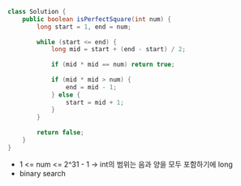 ``` java
class Solution {
    public boolean isPerfectSquare(int num) {
        long start = 1, end = num;
        
        while (start <= end) {
            long mid = start + (end - start) / 2;
            
            if (mid * mid == num) return true;
            
            if (mid * mid > num) {
                end = mid - 1;
            } else {
                start = mid + 1;
            }
        }
        
        return false;
    }
}
```

- 1 <= num <= 2^31 - 1 -> int의 범위는 음과 양을 모두 포함하기에 long  
- binary search  
